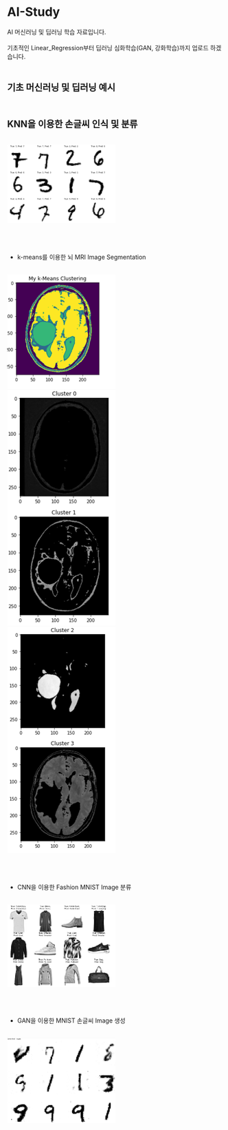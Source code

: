 # AI-Study
AI 머신러닝 및 딥러닝 학습 자료입니다.
<br><br>
기초적인 Linear_Regression부터 딥러닝 심화학습(GAN, 강화학습)까지 업로드 하겠습니다.
<br><br>

## 기초 머신러닝 및 딥러닝 예시<br><br>

KNN을 이용한 손글씨 인식 및 분류
-------------
<br>
<img src="./images/HW2.png" width="50%" height="50%"/>
<br><br><br><br>

* k-means를 이용한 뇌 MRI Image Segmentation
<br>
<img src="./images/HW3-1.png" width="50%" height="50%"/>
<img src="./images/HW3-2.png" width="50%" height="50%"/>
<img src="./images/HW3-3.png" width="50%" height="50%"/>
<br><br><br><br>

* CNN을 이용한 Fashion MNIST Image 분류
<br>
<img src="./images/HW4.png" width="50%" height="50%"/>
<br><br><br><br>

* GAN을 이용한 MNIST 손글씨 Image 생성
<br>
<img src="./images/GAN.png" width="50%" height="50%"/>
<br><br><br><br>
  
